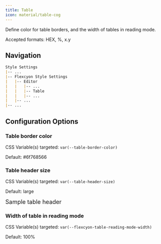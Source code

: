```yaml
---
title: Table
icon: material/table-cog
---
```


Define color for table borders, and the width of tables in reading mode.

Accepted formats: HEX, %, x.y

## Navigation
```md
Style Settings
|-- ...
|-- Flexcyon Style Settings
|   |-- Editor
|   |   |-- ...
|   |   |-- Table
|   |   |-- ...
|   |-- ...
|-- ...
```

## Configuration Options

### Table border color
CSS Variable(s) targeted: `var(--table-border-color)`

Default: <span class="col-sqr" style="background-color: #6f768566"></span> #6f768566

### Table header size
CSS Variable(s) targeted: `var(--table-header-size)`

Default: large

<span style="font-size: large;">Sample table header</span>

### Width of table in reading mode
CSS Variable(s) targeted: `var(--flexcyon-table-reading-mode-width)`

Default: 100%